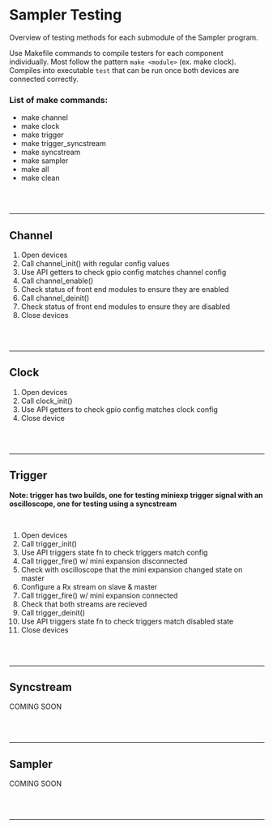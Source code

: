 # Sampler Testing

Overview of testing methods for each submodule of the Sampler program.

Use Makefile commands to compile testers for each component individually. Most follow the pattern ```make <module>``` (ex. make clock). Compiles into executable ```test``` that can be run once both devices are connected correctly.

### List of make commands:

- make channel
- make clock
- make trigger
- make trigger_syncstream
- make syncstream
- make sampler
- make all
- make clean


</br>
</br>

---

## Channel

1. Open devices
2. Call channel\_init() with regular config values
3. Use API getters to check gpio config matches channel config
4. Call channel\_enable()
5. Check status of front end modules to ensure they are enabled
6. Call channel\_deinit()
7. Check status of front end modules to ensure they are disabled
8. Close devices

</br>
</br>

---

## Clock

1. Open devices
2. Call clock\_init()
3. Use API getters to check gpio config matches clock config
4. Close device

</br>
</br>

---

## Trigger

**Note: trigger has two builds, one for testing miniexp trigger signal with an
oscilloscope, one for testing using a syncstream**

</br>

1. Open devices
2. Call trigger\_init()
3. Use API triggers state fn to check triggers match config
4. Call trigger\_fire() w/ mini expansion disconnected
5. Check with oscilloscope that the mini expansion changed state on master
6. Configure a Rx stream on slave & master
7. Call trigger\_fire() w/ mini expansion connected
8. Check that both streams are recieved
9. Call trigger\_deinit()
10. Use API triggers state fn to check triggers match disabled state
11. Close devices

</br>
</br>

---

## Syncstream

COMING SOON

</br>
</br>

---

## Sampler

COMING SOON

</br>
</br>

---
